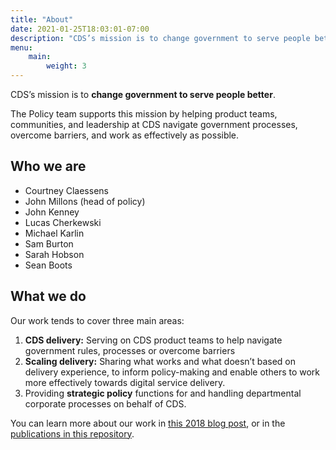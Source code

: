 ```yaml
---
title: "About"
date: 2021-01-25T18:03:01-07:00
description: "CDS’s mission is to change government to serve people better. The Policy team supports this mission by helping product teams, communities, and leadership at CDS navigate government processes, overcome barriers, and work as effectively as possible."
menu:
    main:
        weight: 3
---
```


CDS’s mission is to **change government to serve people better**.

The Policy team supports this mission by helping product teams, communities, and leadership at CDS navigate government processes, overcome barriers, and work as effectively as possible.

## Who we are

*   Courtney Claessens
*   John Millons (head of policy)
*   John Kenney
*   Lucas Cherkewski
*   Michael Karlin
*   Sam Burton
*   Sarah Hobson
*   Sean Boots

## What we do

Our work tends to cover three main areas:

1. **CDS delivery:** Serving on CDS product teams to help navigate government rules, processes or overcome barriers
2. **Scaling delivery:** Sharing what works and what doesn’t based on delivery experience,  to inform policy-making and enable others to work more effectively towards digital service delivery.
3. Providing **strategic policy** functions for and handling departmental corporate processes on behalf of CDS.

You can learn more about our work in [this 2018 blog post](https://digital.canada.ca/2018/09/07/policy/), or in the [publications in this repository](/policy-politique/en/publications/).
